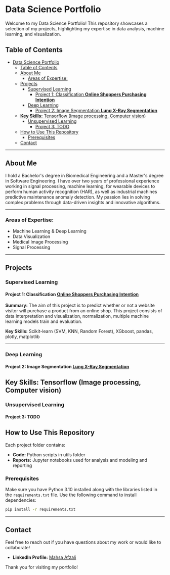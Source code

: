 # Data Science Portfolio

Welcome to my Data Science Portfolio! This repository showcases a selection of my projects, highlighting my expertise in data analysis, machine learning, and visualization.

## Table of Contents
- [Data Science Portfolio](#data-science-portfolio)
  - [Table of Contents](#table-of-contents)
  - [About Me](#about-me)
    - [Areas of Expertise:](#areas-of-expertise)
  - [Projects](#projects)
    - [Supervised Learning](#supervised-learning)
      - [Project 1: Classification **Online Shoppers Purchasing Intention**](#project-1-classification-online-shoppers-purchasing-intention)
    - [Deep Learning](#deep-learning)
      - [Project 2: Image Segmentation **Lung X-Ray Segmentation**](#project-2-image-segmentation-lung-x-ray-segmentation)
  - [**Key Skills:** Tensorflow (Image processing, Computer vision)](#key-skills-tensorflow-image-processing-computer-vision)
    - [Unsupervised Learning](#unsupervised-learning)
      - [Project 3: TODO](#project-3-todo)
  - [How to Use This Repository](#how-to-use-this-repository)
    - [Prerequisites](#prerequisites)
  - [Contact](#contact)

---

## About Me
I hold a Bachelor's degree in Biomedical Engineering and a Master's degree in Software Engineering. I have over two years of professional experience working in signal processing, machine learning, for wearable devices to perform human activity recognition (HAR), as well as industrial machines predictive maintenance anomaly detection. My passion lies in solving complex problems through data-driven insights and innovative algorithms.

---
### Areas of Expertise:
- Machine Learning & Deep Learning
- Data Visualization
- Medical Image Processing
- Signal Processing

---

## Projects

### Supervised Learning

#### Project 1: Classification **[Online Shoppers Purchasing Intention](https://github.com/MahsaAfzali/portfolio_public/tree/main/machine_learning/supervised_learning)**
**Summary:**
The aim of this project is to predict whether or not a website visitor will purchase a product from an online shop. This project consists of data interpretation and visualization, normalization, multiple machine learning models train and evaluation.

**Key Skills:** Scikit-learn (SVM, KNN, Random Forest), XGboost, pandas, plotly, matplotlib

---

### Deep Learning

#### Project 2: Image Segmentation **[Lung X-Ray Segmentation](https://github.com/MahsaAfzali/portfolio_public/tree/main/machine_learning/deep_learning)**

**Key Skills:** Tensorflow (Image processing, Computer vision)
---

### Unsupervised Learning

#### Project 3: TODO

## How to Use This Repository
Each project folder contains:
- **Code:** Python scripts in utils folder 
- **Reports:** Jupyter notebooks used for analysis and modeling and reporting 

### Prerequisites
Make sure you have Python 3.10 installed along with the libraries listed in the `requirements.txt` file. Use the following command to install dependencies:
```bash
pip install -r requirements.txt
```
---

## Contact
Feel free to reach out if you have questions about my work or would like to collaborate!

- **LinkedIn Profile:** [Mahsa Afzali](https://www.linkedin.com/in/mahsa-afzali-4709b6101/)

Thank you for visiting my portfolio!